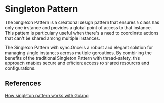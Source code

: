 # Singleton Pattern

The Singleton Pattern is a creational design pattern that ensures a class has only one instance and provides a global point of access to that instance. This pattern is particularly useful when there's a need to coordinate actions that can't be shared among multiple instances.

The Singleton Pattern with sync.Once is a robust and elegant solution for managing single instances across multiple goroutines. By combining the benefits of the traditional Singleton Pattern with thread-safety, this approach enables secure and efficient access to shared resources and configurations.

## References

[How singleton pattern works with Golang](https://medium.com/golang-issue/how-singleton-pattern-works-with-golang-2fdd61cd5a7f)
